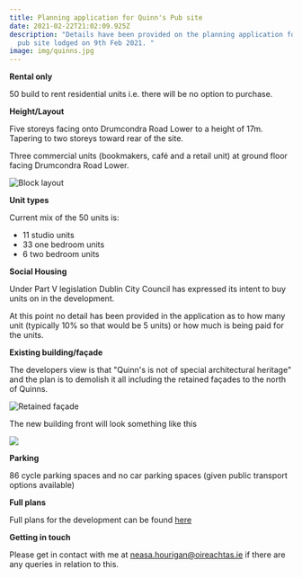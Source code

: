 ```yaml
---
title: Planning application for Quinn's Pub site
date: 2021-02-22T21:02:09.925Z
description: "Details have been provided on the planning application for Quinn's
  pub site lodged on 9th Feb 2021. "
image: img/quinns.jpg
---
```

**Rental only**

50 build to rent residential units i.e. there will be no option to purchase.

**Height/Layout**

Five storeys facing onto Drumcondra Road Lower to a height of 17m. Tapering to two storeys toward rear of the site.

Three commercial units (bookmakers, café and a retail unit) at ground floor facing Drumcondra Road Lower.

![Block layout](img/quinns-blocks.png)

**Unit types**

Current mix of the 50 units is:

* 11 studio units
* 33 one bedroom units
* 6 two bedroom units

**Social Housing**

Under Part V legislation Dublin City Council has expressed its intent to buy units on in the development.

At this point no detail has been provided in the application as to how many unit (typically 10% so that would be 5 units) or how much is being paid for the units.

**Existing building/façade**

The developers view is that "Quinn's is not of special architectural heritage" and the plan is to demolish it all including the retained façades to the north of Quinns.

![Retained façade](img/quinns-facade.jpg "Retained façade")

The new building front will look something like this

![](img/quinns-cgi-image-front-view.png)

**Parking**

86 cycle parking spaces and no car parking spaces (given public transport options available)

**Full plans**

Full plans for the development can be found [here](https://webapps.dublincity.ie/swiftlg/apas/run/WPHAPPDETAIL.DisplayUrl?theApnID=2187/21)

**Getting in touch**

Please get in contact with me at [neasa.hourigan@oireachtas.ie](<mailto:neasa.hourigan@oireachtas.ie?subject=Quinn's%20pub%20development&body=Dear%20Neasa%2C%0D%0A%0D%0A>) if there are any queries in relation to this.
